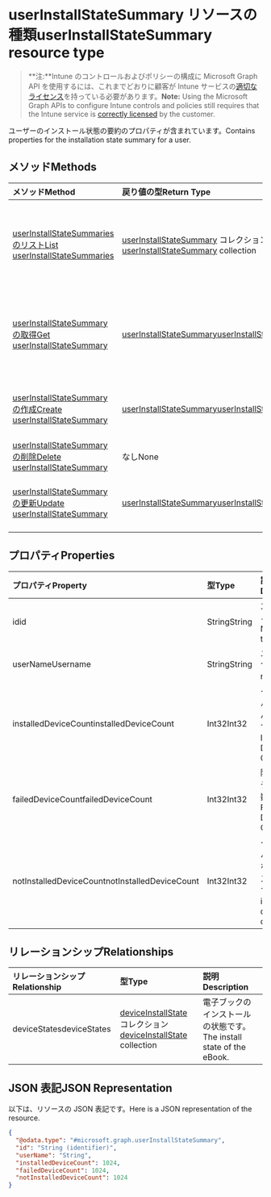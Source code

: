 # <a name="userinstallstatesummary-resource-type"></a><span data-ttu-id="ec3d1-101">userInstallStateSummary リソースの種類</span><span class="sxs-lookup"><span data-stu-id="ec3d1-101">userInstallStateSummary resource type</span></span>

> <span data-ttu-id="ec3d1-102">**注:**Intune のコントロールおよびポリシーの構成に Microsoft Graph API を使用するには、これまでどおりに顧客が Intune サービスの[適切なライセンス](https://go.microsoft.com/fwlink/?linkid=839381)を持っている必要があります。</span><span class="sxs-lookup"><span data-stu-id="ec3d1-102">**Note:** Using the Microsoft Graph APIs to configure Intune controls and policies still requires that the Intune service is [correctly licensed](https://go.microsoft.com/fwlink/?linkid=839381) by the customer.</span></span>

<span data-ttu-id="ec3d1-103">ユーザーのインストール状態の要約のプロパティが含まれています。</span><span class="sxs-lookup"><span data-stu-id="ec3d1-103">Contains properties for the installation state summary for a user.</span></span>
## <a name="methods"></a><span data-ttu-id="ec3d1-104">メソッド</span><span class="sxs-lookup"><span data-stu-id="ec3d1-104">Methods</span></span>
|<span data-ttu-id="ec3d1-105">メソッド</span><span class="sxs-lookup"><span data-stu-id="ec3d1-105">Method</span></span>|<span data-ttu-id="ec3d1-106">戻り値の型</span><span class="sxs-lookup"><span data-stu-id="ec3d1-106">Return Type</span></span>|<span data-ttu-id="ec3d1-107">説明</span><span class="sxs-lookup"><span data-stu-id="ec3d1-107">Description</span></span>|
|:---|:---|:---|
|[<span data-ttu-id="ec3d1-108">userInstallStateSummaries のリスト</span><span class="sxs-lookup"><span data-stu-id="ec3d1-108">List userInstallStateSummaries</span></span>](../api/intune_books_userinstallstatesummary_list.md)|<span data-ttu-id="ec3d1-109">[userInstallStateSummary](../resources/intune_books_userinstallstatesummary.md) コレクション</span><span class="sxs-lookup"><span data-stu-id="ec3d1-109">[userInstallStateSummary](../resources/intune_books_userinstallstatesummary.md) collection</span></span>|<span data-ttu-id="ec3d1-110">[userInstallStateSummary](../resources/intune_books_userinstallstatesummary.md) オブジェクトのプロパティとリレーションシップをリストします。</span><span class="sxs-lookup"><span data-stu-id="ec3d1-110">List properties and relationships of the [userInstallStateSummary](../resources/intune_books_userinstallstatesummary.md) objects.</span></span>|
|[<span data-ttu-id="ec3d1-111">userInstallStateSummary の取得</span><span class="sxs-lookup"><span data-stu-id="ec3d1-111">Get userInstallStateSummary</span></span>](../api/intune_books_userinstallstatesummary_get.md)|[<span data-ttu-id="ec3d1-112">userInstallStateSummary</span><span class="sxs-lookup"><span data-stu-id="ec3d1-112">userInstallStateSummary</span></span>](../resources/intune_books_userinstallstatesummary.md)|<span data-ttu-id="ec3d1-113">[userInstallStateSummary](../resources/intune_books_userinstallstatesummary.md) オブジェクトのプロパティとリレーションシップを読み取ります。</span><span class="sxs-lookup"><span data-stu-id="ec3d1-113">Read properties and relationships of [plannerTaskDetails](../resources/intune_books_userinstallstatesummary.md) object.</span></span>|
|[<span data-ttu-id="ec3d1-114">userInstallStateSummary の作成</span><span class="sxs-lookup"><span data-stu-id="ec3d1-114">Create userInstallStateSummary</span></span>](../api/intune_books_userinstallstatesummary_create.md)|[<span data-ttu-id="ec3d1-115">userInstallStateSummary</span><span class="sxs-lookup"><span data-stu-id="ec3d1-115">userInstallStateSummary</span></span>](../resources/intune_books_userinstallstatesummary.md)|<span data-ttu-id="ec3d1-116">新しい [userInstallStateSummary](../resources/intune_books_userinstallstatesummary.md) オブジェクトを作成します。</span><span class="sxs-lookup"><span data-stu-id="ec3d1-116">Create a new [plannerBucket](../resources/intune_books_userinstallstatesummary.md) object.</span></span>|
|[<span data-ttu-id="ec3d1-117">userInstallStateSummary の削除</span><span class="sxs-lookup"><span data-stu-id="ec3d1-117">Delete userInstallStateSummary</span></span>](../api/intune_books_userinstallstatesummary_delete.md)|<span data-ttu-id="ec3d1-118">なし</span><span class="sxs-lookup"><span data-stu-id="ec3d1-118">None</span></span>|<span data-ttu-id="ec3d1-119">[userInstallStateSummary](../resources/intune_books_userinstallstatesummary.md) を削除します。</span><span class="sxs-lookup"><span data-stu-id="ec3d1-119">Deletes a [userInstallStateSummary](../resources/intune_books_userinstallstatesummary.md).</span></span>|
|[<span data-ttu-id="ec3d1-120">userInstallStateSummary の更新</span><span class="sxs-lookup"><span data-stu-id="ec3d1-120">Update userInstallStateSummary</span></span>](../api/intune_books_userinstallstatesummary_update.md)|[<span data-ttu-id="ec3d1-121">userInstallStateSummary</span><span class="sxs-lookup"><span data-stu-id="ec3d1-121">userInstallStateSummary</span></span>](../resources/intune_books_userinstallstatesummary.md)|<span data-ttu-id="ec3d1-122">[userInstallStateSummary](../resources/intune_books_userinstallstatesummary.md) オブジェクトのプロパティを更新します。</span><span class="sxs-lookup"><span data-stu-id="ec3d1-122">Update the properties of a [calendar](../resources/intune_books_userinstallstatesummary.md) object.</span></span>|

## <a name="properties"></a><span data-ttu-id="ec3d1-123">プロパティ</span><span class="sxs-lookup"><span data-stu-id="ec3d1-123">Properties</span></span>
|<span data-ttu-id="ec3d1-124">プロパティ</span><span class="sxs-lookup"><span data-stu-id="ec3d1-124">Property</span></span>|<span data-ttu-id="ec3d1-125">型</span><span class="sxs-lookup"><span data-stu-id="ec3d1-125">Type</span></span>|<span data-ttu-id="ec3d1-126">説明</span><span class="sxs-lookup"><span data-stu-id="ec3d1-126">Description</span></span>|
|:---|:---|:---|
|<span data-ttu-id="ec3d1-127">id</span><span class="sxs-lookup"><span data-stu-id="ec3d1-127">id</span></span>|<span data-ttu-id="ec3d1-128">String</span><span class="sxs-lookup"><span data-stu-id="ec3d1-128">String</span></span>|<span data-ttu-id="ec3d1-129">エンティティのキー。</span><span class="sxs-lookup"><span data-stu-id="ec3d1-129">Name of the entity.</span></span>|
|<span data-ttu-id="ec3d1-130">userName</span><span class="sxs-lookup"><span data-stu-id="ec3d1-130">Username</span></span>|<span data-ttu-id="ec3d1-131">String</span><span class="sxs-lookup"><span data-stu-id="ec3d1-131">String</span></span>|<span data-ttu-id="ec3d1-132">ユーザー名です。</span><span class="sxs-lookup"><span data-stu-id="ec3d1-132">User name.</span></span>|
|<span data-ttu-id="ec3d1-133">installedDeviceCount</span><span class="sxs-lookup"><span data-stu-id="ec3d1-133">installedDeviceCount</span></span>|<span data-ttu-id="ec3d1-134">Int32</span><span class="sxs-lookup"><span data-stu-id="ec3d1-134">Int32</span></span>|<span data-ttu-id="ec3d1-135">インストールされたデバイスの数です。</span><span class="sxs-lookup"><span data-stu-id="ec3d1-135">Installed Device Count.</span></span>|
|<span data-ttu-id="ec3d1-136">failedDeviceCount</span><span class="sxs-lookup"><span data-stu-id="ec3d1-136">failedDeviceCount</span></span>|<span data-ttu-id="ec3d1-137">Int32</span><span class="sxs-lookup"><span data-stu-id="ec3d1-137">Int32</span></span>|<span data-ttu-id="ec3d1-138">障害のあるデバイスの数です。</span><span class="sxs-lookup"><span data-stu-id="ec3d1-138">Failed Device Count.</span></span>|
|<span data-ttu-id="ec3d1-139">notInstalledDeviceCount</span><span class="sxs-lookup"><span data-stu-id="ec3d1-139">notInstalledDeviceCount</span></span>|<span data-ttu-id="ec3d1-140">Int32</span><span class="sxs-lookup"><span data-stu-id="ec3d1-140">Int32</span></span>|<span data-ttu-id="ec3d1-141">インストールされていないデバイスの数です。</span><span class="sxs-lookup"><span data-stu-id="ec3d1-141">Not installed device count.</span></span>|

## <a name="relationships"></a><span data-ttu-id="ec3d1-142">リレーションシップ</span><span class="sxs-lookup"><span data-stu-id="ec3d1-142">Relationships</span></span>
|<span data-ttu-id="ec3d1-143">リレーションシップ</span><span class="sxs-lookup"><span data-stu-id="ec3d1-143">Relationship</span></span>|<span data-ttu-id="ec3d1-144">型</span><span class="sxs-lookup"><span data-stu-id="ec3d1-144">Type</span></span>|<span data-ttu-id="ec3d1-145">説明</span><span class="sxs-lookup"><span data-stu-id="ec3d1-145">Description</span></span>|
|:---|:---|:---|
|<span data-ttu-id="ec3d1-146">deviceStates</span><span class="sxs-lookup"><span data-stu-id="ec3d1-146">deviceStates</span></span>|<span data-ttu-id="ec3d1-147">[deviceInstallState](../resources/intune_books_deviceinstallstate.md) コレクション</span><span class="sxs-lookup"><span data-stu-id="ec3d1-147">[deviceInstallState](../resources/intune_books_deviceinstallstate.md) collection</span></span>|<span data-ttu-id="ec3d1-148">電子ブックのインストールの状態です。</span><span class="sxs-lookup"><span data-stu-id="ec3d1-148">The install state of the eBook.</span></span>|

## <a name="json-representation"></a><span data-ttu-id="ec3d1-149">JSON 表記</span><span class="sxs-lookup"><span data-stu-id="ec3d1-149">JSON Representation</span></span>
<span data-ttu-id="ec3d1-150">以下は、リソースの JSON 表記です。</span><span class="sxs-lookup"><span data-stu-id="ec3d1-150">Here is a JSON representation of the resource.</span></span>
<!-- {
  "blockType": "resource",
  "keyProperty": "id",
  "@odata.type": "microsoft.graph.userInstallStateSummary"
}
-->
``` json
{
  "@odata.type": "#microsoft.graph.userInstallStateSummary",
  "id": "String (identifier)",
  "userName": "String",
  "installedDeviceCount": 1024,
  "failedDeviceCount": 1024,
  "notInstalledDeviceCount": 1024
}
```



